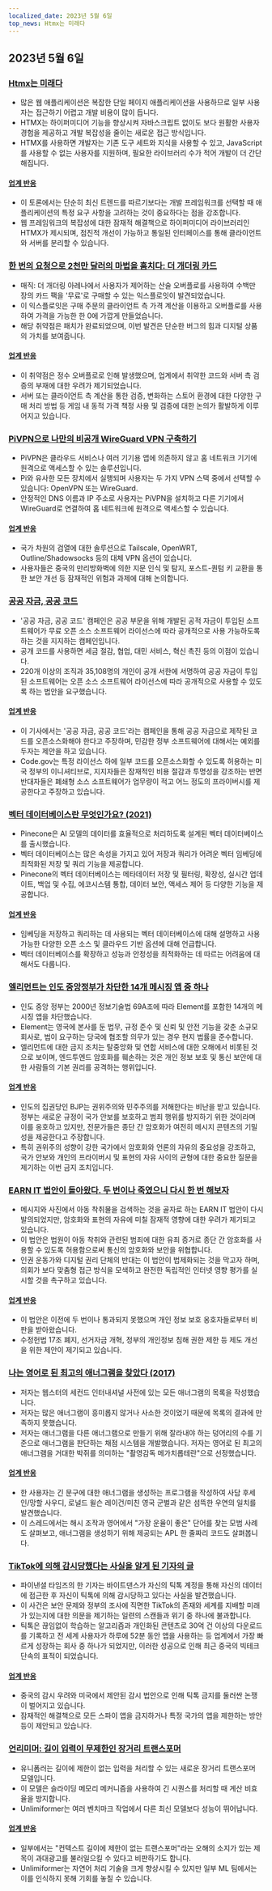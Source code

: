 ```yaml
---
localized_date: 2023년 5월 6일
top_news: Htmx는 미래다
---
```




## 2023년 5월 6일

### [Htmx는 미래다](https://quii.dev/HTMX_is_the_Future)

- 많은 웹 애플리케이션은 복잡한 단일 페이지 애플리케이션을 사용하므로 일부 사용자는 접근하기 어렵고 개발 비용이 많이 듭니다.
- HTMX는 하이퍼미디어 기능을 향상시켜 자바스크립트 없이도 보다 원활한 사용자 경험을 제공하고 개발 복잡성을 줄이는 새로운 접근 방식입니다.
- HTMX를 사용하면 개발자는 기존 도구 세트와 지식을 사용할 수 있고, JavaScript를 사용할 수 없는 사용자를 지원하며, 필요한 라이브러리 수가 적어 개발이 더 간단해집니다.

#### [업계 반응](http://news.ycombinator.com/item?id=35829733)

- 이 토론에서는 단순히 최신 트렌드를 따르기보다는 개발 프레임워크를 선택할 때 애플리케이션의 특정 요구 사항을 고려하는 것이 중요하다는 점을 강조합니다.
- 웹 프레임워크의 복잡성에 대한 잠재적 해결책으로 하이퍼미디어 라이브러리인 HTMX가 제시되며, 점진적 개선이 가능하고 통일된 인터페이스를 통해 클라이언트와 서버를 분리할 수 있습니다.

### [한 번의 요청으로 2천만 달러의 마법을 훔치다: 더 개더링 카드](https://www.mayer.cool/writings/Heisting-20-Million-in-Magic-Cards/)

- 매직: 더 개더링 아레나에서 사용자가 제어하는 산술 오버플로를 사용하여 수백만 장의 카드 팩을 '무료'로 구매할 수 있는 익스플로잇이 발견되었습니다.
- 이 익스플로잇은 구매 주문의 클라이언트 측 가격 계산을 이용하고 오버플로를 사용하여 가격을 가능한 한 0에 가깝게 만들었습니다.
- 해당 취약점은 패치가 완료되었으며, 이번 발견은 단순한 버그의 힘과 디지털 상품의 가치를 보여줍니다.

#### [업계 반응](http://news.ycombinator.com/item?id=35824115)

- 이 취약점은 정수 오버플로로 인해 발생했으며, 업계에서 취약한 코드와 서버 측 검증의 부재에 대한 우려가 제기되었습니다.
- 서버 또는 클라이언트 측 계산을 통한 검증, 변화하는 스토어 환경에 대한 다양한 구매 처리 방법 등 게임 내 동적 가격 책정 사용 및 검증에 대한 논의가 활발하게 이루어지고 있습니다.

### [PiVPN으로 나만의 비공개 WireGuard VPN 구축하기](https://www.jeffgeerling.com/blog/2023/build-your-own-private-wireguard-vpn-pivpn)

- PiVPN은 클라우드 서비스나 여러 기기용 앱에 의존하지 않고 홈 네트워크 기기에 원격으로 액세스할 수 있는 솔루션입니다.
- Pi와 유사한 모든 장치에서 실행되며 사용자는 두 가지 VPN 스택 중에서 선택할 수 있습니다: OpenVPN 또는 WireGuard.
- 안정적인 DNS 이름과 IP 주소로 사용자는 PiVPN을 설치하고 다른 기기에서 WireGuard로 연결하여 홈 네트워크에 원격으로 액세스할 수 있습니다.

#### [업계 반응](http://news.ycombinator.com/item?id=35828046)

- 국가 차원의 검열에 대한 솔루션으로 Tailscale, OpenWRT, Outline/Shadowsocks 등의 대체 VPN 옵션이 있습니다.
- 사용자들은 중국의 만리방화벽에 의한 지문 인식 및 탐지, 포스트-퀀텀 키 교환을 통한 보안 개선 등 잠재적인 위험과 과제에 대해 논의합니다.

### [공공 자금, 공공 코드](https://publiccode.eu/en/)

- '공공 자금, 공공 코드' 캠페인은 공공 부문을 위해 개발된 공적 자금이 투입된 소프트웨어가 무료 오픈 소스 소프트웨어 라이선스에 따라 공개적으로 사용 가능하도록 하는 것을 지지하는 캠페인입니다.
- 공개 코드를 사용하면 세금 절감, 협업, 대민 서비스, 혁신 촉진 등의 이점이 있습니다.
- 220개 이상의 조직과 35,108명의 개인이 공개 서한에 서명하여 공공 자금이 투입된 소프트웨어는 오픈 소스 소프트웨어 라이선스에 따라 공개적으로 사용할 수 있도록 하는 법안을 요구했습니다.

#### [업계 반응](http://news.ycombinator.com/item?id=35824320)

- 이 기사에서는 '공공 자금, 공공 코드'라는 캠페인을 통해 공공 자금으로 제작된 코드를 오픈소스화해야 한다고 주장하며, 민감한 정부 소프트웨어에 대해서는 예외를 두자는 제안을 하고 있습니다.
- Code.gov는 특정 라이선스 하에 일부 코드를 오픈소스화할 수 있도록 허용하는 미국 정부의 이니셔티브로, 지지자들은 잠재적인 비용 절감과 투명성을 강조하는 반면 반대자들은 폐쇄형 소스 소프트웨어가 업무량이 적고 어느 정도의 프라이버시를 제공한다고 주장하고 있습니다.

### [벡터 데이터베이스란 무엇인가요? (2021)](https://www.pinecone.io/learn/vector-database/)

- Pinecone은 AI 모델의 데이터를 효율적으로 처리하도록 설계된 벡터 데이터베이스를 출시했습니다.
- 벡터 데이터베이스는 많은 속성을 가지고 있어 저장과 쿼리가 어려운 벡터 임베딩에 최적화된 저장 및 쿼리 기능을 제공합니다.
- Pinecone의 벡터 데이터베이스는 메타데이터 저장 및 필터링, 확장성, 실시간 업데이트, 백업 및 수집, 에코시스템 통합, 데이터 보안, 액세스 제어 등 다양한 기능을 제공합니다.

#### [업계 반응](http://news.ycombinator.com/item?id=35826929)

- 임베딩을 저장하고 쿼리하는 데 사용되는 벡터 데이터베이스에 대해 설명하고 사용 가능한 다양한 오픈 소스 및 클라우드 기반 옵션에 대해 언급합니다.
- 벡터 데이터베이스를 확장하고 성능과 안정성을 최적화하는 데 따르는 어려움에 대해서도 다룹니다.

### [엘리먼트는 인도 중앙정부가 차단한 14개 메시징 앱 중 하나](https://element.io/blog/india-bans-flagship-client-for-the-matrix-network/)

- 인도 중앙 정부는 2000년 정보기술법 69A조에 따라 Element를 포함한 14개의 메시징 앱을 차단했습니다.
- Element는 영국에 본사를 둔 법무, 규정 준수 및 신뢰 및 안전 기능을 갖춘 소규모 회사로, 법이 요구하는 당국에 협조할 의무가 있는 경우 현지 법률을 준수합니다.
- 엘리먼트에 대한 금지 조치는 탈중앙화 및 연합 서비스에 대한 오해에서 비롯된 것으로 보이며, 엔드투엔드 암호화를 훼손하는 것은 개인 정보 보호 및 통신 보안에 대한 사람들의 기본 권리를 공격하는 행위입니다.

#### [업계 반응](http://news.ycombinator.com/item?id=35826946)

- 인도의 집권당인 BJP는 권위주의와 민주주의를 저해한다는 비난을 받고 있습니다. 정부는 새로운 규정이 국가 안보를 보호하고 범죄 행위를 방지하기 위한 것이라며 이를 옹호하고 있지만, 전문가들은 종단 간 암호화가 여전히 메시지 콘텐츠의 기밀성을 제공한다고 주장합니다.
- 특히 권위주의 성향이 강한 국가에서 암호화와 언론의 자유의 중요성을 강조하고, 국가 안보와 개인의 프라이버시 및 표현의 자유 사이의 균형에 대한 중요한 질문을 제기하는 이번 금지 조치입니다.

### [EARN IT 법안이 돌아왔다. 두 번이나 죽였으니 다시 한 번 해보자](https://tutanota.com/blog/posts/earn-it-barr-encryption)

- 메시지와 사진에서 아동 착취물을 검색하는 것을 골자로 하는 EARN IT 법안이 다시 발의되었지만, 암호화와 표현의 자유에 미칠 잠재적 영향에 대한 우려가 제기되고 있습니다.
- 이 법안은 법원이 아동 착취와 관련된 범죄에 대한 유죄 증거로 종단 간 암호화를 사용할 수 있도록 허용함으로써 통신의 암호화와 보안을 위협합니다.
- 인권 운동가와 디지털 권리 단체의 반대는 이 법안이 법제화되는 것을 막고자 하며, 의회가 보다 맞춤형 접근 방식을 모색하고 완전한 독립적인 인터넷 영향 평가를 실시할 것을 촉구하고 있습니다.

#### [업계 반응](http://news.ycombinator.com/item?id=35826088)

- 이 법안은 이전에 두 번이나 통과되지 못했으며 개인 정보 보호 옹호자들로부터 비판을 받아왔습니다.
- 수정헌법 17조 폐지, 선거자금 개혁, 정부의 개인정보 침해 권한 제한 등 제도 개선을 위한 제안이 제기되고 있습니다.

### [나는 영어로 된 최고의 애너그램을 찾았다 (2017)](https://blog.plover.com/lang/anagram-scoring.html)

- 저자는 웹스터의 세컨드 인터내셔널 사전에 있는 모든 애너그램의 목록을 작성했습니다.
- 저자는 많은 애너그램이 흥미롭지 않거나 사소한 것이었기 때문에 목록의 결과에 만족하지 못했습니다.
- 저자는 애너그램을 다른 애너그램으로 만들기 위해 잘라내야 하는 덩어리의 수를 기준으로 애너그램을 판단하는 채점 시스템을 개발했습니다. 저자는 영어로 된 최고의 애너그램을 거대한 박쥐를 의미하는 "촬영감독 메가치롭테란"으로 선정했습니다.

#### [업계 반응](http://news.ycombinator.com/item?id=35824173)

- 한 사용자는 긴 문구에 대한 애너그램을 생성하는 프로그램을 작성하여 사담 후세인/망할 사우디, 로널드 윌슨 레이건/미친 영국 군벌과 같은 섬뜩한 우연의 일치를 발견했습니다.
- 이 스레드에서는 해시 조작과 영어에서 "가장 운율이 좋은" 단어를 찾는 모범 사례도 살펴보고, 애너그램을 생성하기 위해 제공되는 APL 한 줄짜리 코드도 살펴봅니다.

### [TikTok에 의해 감시당했다는 사실을 알게 된 기자의 글](https://arstechnica.com/tech-policy/2023/05/tiktok-spied-on-me-why/)

- 파이낸셜 타임즈의 한 기자는 바이트댄스가 자신의 틱톡 계정을 통해 자신의 데이터에 접근한 후 자신이 틱톡에 의해 감시당하고 있다는 사실을 발견했습니다.
- 이 사건은 보안 문제와 정부의 조사에 직면한 TikTok의 존재와 세계를 지배할 미래가 있는지에 대한 의문을 제기하는 일련의 스캔들과 위기 중 하나에 불과합니다.
- 틱톡은 끊임없이 학습하는 알고리즘과 개인화된 콘텐츠로 30억 건 이상의 다운로드를 기록하고 전 세계 사용자가 하루에 52분 동안 앱을 사용하는 등 업계에서 가장 빠르게 성장하는 회사 중 하나가 되었지만, 이러한 성공으로 인해 최근 중국의 빅테크 단속의 표적이 되었습니다.

#### [업계 반응](http://news.ycombinator.com/item?id=35829294)

- 중국의 감시 우려와 미국에서 제안된 감시 법안으로 인해 틱톡 금지를 둘러싼 논쟁이 벌어지고 있습니다.
- 잠재적인 해결책으로 모든 스파이 앱을 금지하거나 특정 국가의 앱을 제한하는 방안 등이 제안되고 있습니다.

### [언리미머: 길이 입력이 무제한인 장거리 트랜스포머](https://arxiv.org/abs/2305.01625)

- 유니폼러는 길이에 제한이 없는 입력을 처리할 수 있는 새로운 장거리 트랜스포머 모델입니다.
- 이 모델은 슬라이딩 메모리 메커니즘을 사용하여 긴 시퀀스를 처리할 때 계산 비효율을 방지합니다.
- Unlimiformer는 여러 벤치마크 작업에서 다른 최신 모델보다 성능이 뛰어납니다.

#### [업계 반응](http://news.ycombinator.com/item?id=35832802)

- 일부에서는 "컨텍스트 길이에 제한이 없는 트랜스포머"라는 오해의 소지가 있는 제목이 과대광고를 불러일으킬 수 있다고 비판하기도 합니다.
- Unlimiformer는 자연어 처리 기술을 크게 향상시킬 수 있지만 일부 ML 팀에서는 이를 인식하지 못해 기회를 놓칠 수 있습니다.

</Steps>
